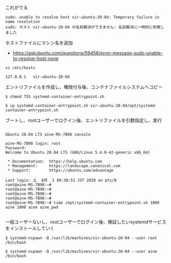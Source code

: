 これがでる
```
sudo: unable to resolve host vir-ubuntu-20-04: Temporary failure in name resolution
sudo: ホスト vir-ubuntu-20-04 の名前解決ができません: 名前解決に一時的に失敗しました
```

ホストファイルにマシン名を追加
- https://askubuntu.com/questions/59458/error-message-sudo-unable-to-resolve-host-none
```
vi /etc/hosts

127.0.0.1	vir-ubuntu-20-04
```

エントリファイルを作成し、権限付与後、コンテナファイルシステムへコピー

```
$ chmod 755 systemd-container-entrypoint.sh

$ cp systemd-container-entrypoint.sh vir-ubuntu-20-04/opt/systemd-container-entrypoint.sh

```


ブートし、rootユーザーでログイン後、エントリファイルを引数指定し、実行
```

Ubuntu 20.04 LTS aine-MS-7B98 console

aine-MS-7B98 login: root
Password: 
Welcome to Ubuntu 20.04 LTS (GNU/Linux 5.4.0-42-generic x86_64)

 * Documentation:  https://help.ubuntu.com
 * Management:     https://landscape.canonical.com
 * Support:        https://ubuntu.com/advantage

Last login: 土  8月  1 00:38:51 JST 2020 on pts/0
root@aine-MS-7B98:~# 
root@aine-MS-7B98:~# 
root@aine-MS-7B98:~# 
root@aine-MS-7B98:~# 
root@aine-MS-7B98:~# time /opt/systemd-container-entrypoint.sh 1000 aine 1000 aine aine_pwd


```

一般ユーザーないし、rootユーザーでログイン後、検証したいsystemdサービスをインストールしていく

```
$ systemd-nspawn -D /var/lib/machines/vir-ubuntu-20-04 --user root /bin/bash

$ systemd-nspawn -D /var/lib/machines/vir-ubuntu-20-04 --user aine /bin/bash
```
